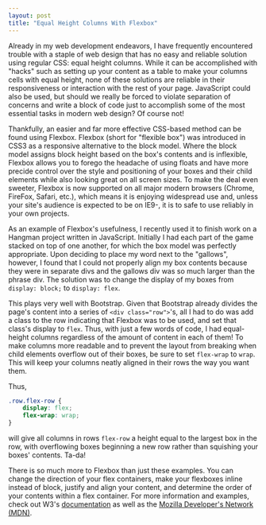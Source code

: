 ```yaml
---
layout: post
title: "Equal Height Columns With Flexbox"
---
```



Already in my web development endeavors, I have frequently encountered trouble with a staple of web design that has no easy and reliable solution using regular CSS: equal height columns. While it can be accomplished with "hacks" such as setting up your content as a table to make your columns cells with equal height, none of these solutions are reliable in their responsiveness or interaction with the rest of your page. JavaScript could also be used, but should we really be forced to violate separation of concerns and write a block of code just to accomplish some of the most essential tasks in modern web design? Of course not!

Thankfully, an easier and far more effective CSS-based method can be found using Flexbox. Flexbox (short for "flexible box") was introduced in CSS3 as a responsive alternative to the block model. Where the block model assigns block height based on the box's contents and is inflexible, Flexbox allows you to forego the headache of using floats and have more precide control over the style and positioning of your boxes and their child elements while also looking great on all screen sizes. To make the deal even sweeter, Flexbox is now supported on all major modern browsers (Chrome, FireFox, Safari, etc.), which means it is enjoying widespread use and, unless your site's audience is expected to be on IE9-, it is to safe to use reliably in your own projects.

As an example of Flexbox's usefulness, I recently used it to finish work on a Hangman project written in JavaScript. Initially I had each part of the game stacked on top of one another, for which the box model was perfectly appropriate. Upon deciding to place my word next to the "gallows", however, I found that I could not properly align my box contents because they were in separate divs and the gallows div was so much larger than the phrase div. The solution was to change the display of my boxes from `display: block;` to `display: flex`.

This plays very well with Bootstrap. Given that Bootstrap already divides the page's content into a series of  `<div class="row">`'s, all I had to do was add a class to the row indicating that Flexbox was to be used, and set that class's display to `flex`. Thus, with just a few words of code, I had equal-height columns regardless of the amount of content in each of them! To make columns more readable and to prevent the layout from breaking when child elements overflow out of their boxes, be sure to set `flex-wrap` to `wrap`. This will keep your columns neatly aligned in their rows the way you want them. 

Thus,

```css
.row.flex-row {
	display: flex;
	flex-wrap: wrap;
} 
```

will give all columns in rows `flex-row` a height equal to the largest box in the row, with overflowing boxes beginning a new row rather than squishing your boxes' contents. Ta-da!

There is so much more to Flexbox than just these examples. You can change the direction of your flex containers, make your flexboxes inline instead of block, justify and align your content, and determine the order of your contents within a flex container. For more information and examples, check out W3's [documentation](https://www.w3schools.com/css/css3_flexbox.asp) as well as the [Mozilla Developer's Network (MDN)](https://developer.mozilla.org/en-US/docs/Web/CSS/CSS_Flexible_Box_Layout/Using_CSS_flexible_boxes).